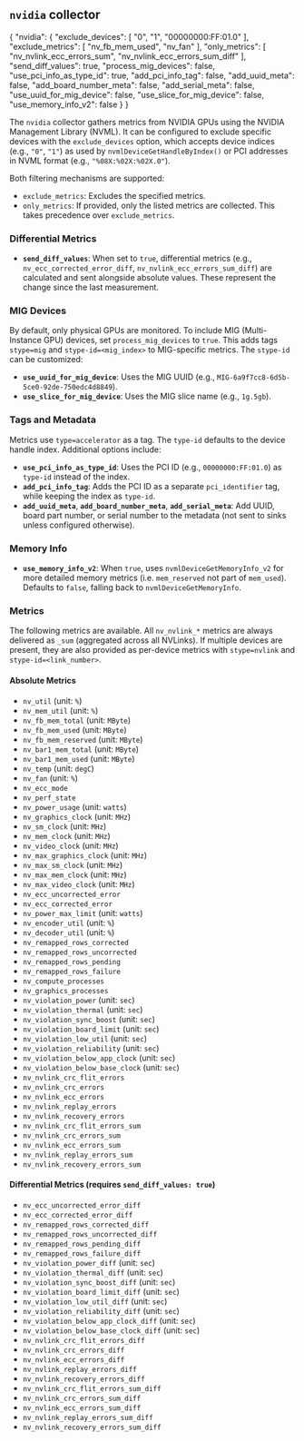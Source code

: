 ## `nvidia` collector

{
  "nvidia": {
    "exclude_devices": [
      "0",
      "1",
      "00000000:FF:01.0"
    ],
    "exclude_metrics": [
      "nv_fb_mem_used",
      "nv_fan"
    ],
    "only_metrics": [
      "nv_nvlink_ecc_errors_sum",
      "nv_nvlink_ecc_errors_sum_diff"
    ],
    "send_diff_values": true,
    "process_mig_devices": false,
    "use_pci_info_as_type_id": true,
    "add_pci_info_tag": false,
    "add_uuid_meta": false,
    "add_board_number_meta": false,
    "add_serial_meta": false,
    "use_uuid_for_mig_device": false,
    "use_slice_for_mig_device": false,
    "use_memory_info_v2": false
  }
}

The `nvidia` collector gathers metrics from NVIDIA GPUs using the NVIDIA Management Library (NVML). It can be configured to exclude specific devices with the `exclude_devices` option, which accepts device indices (e.g., `"0"`, `"1"`) as used by `nvmlDeviceGetHandleByIndex()` or PCI addresses in NVML format (e.g., `"%08X:%02X:%02X.0"`).

Both filtering mechanisms are supported:
- `exclude_metrics`: Excludes the specified metrics.
- `only_metrics`: If provided, only the listed metrics are collected. This takes precedence over `exclude_metrics`.

### Differential Metrics
- **`send_diff_values`**: When set to `true`, differential metrics (e.g., `nv_ecc_corrected_error_diff`, `nv_nvlink_ecc_errors_sum_diff`) are calculated and sent alongside absolute values. These represent the change since the last measurement.

### MIG Devices
By default, only physical GPUs are monitored. To include MIG (Multi-Instance GPU) devices, set `process_mig_devices` to `true`. This adds tags `stype=mig` and `stype-id=<mig_index>` to MIG-specific metrics. The `stype-id` can be customized:
- **`use_uuid_for_mig_device`**: Uses the MIG UUID (e.g., `MIG-6a9f7cc8-6d5b-5ce0-92de-750edc4d8849`).
- **`use_slice_for_mig_device`**: Uses the MIG slice name (e.g., `1g.5gb`).

### Tags and Metadata
Metrics use `type=accelerator` as a tag. The `type-id` defaults to the device handle index. Additional options include:
- **`use_pci_info_as_type_id`**: Uses the PCI ID (e.g., `00000000:FF:01.0`) as `type-id` instead of the index.
- **`add_pci_info_tag`**: Adds the PCI ID as a separate `pci_identifier` tag, while keeping the index as `type-id`.
- **`add_uuid_meta`**, **`add_board_number_meta`**, **`add_serial_meta`**: Add UUID, board part number, or serial number to the metadata (not sent to sinks unless configured otherwise).

### Memory Info
- **`use_memory_info_v2`**: When `true`, uses `nvmlDeviceGetMemoryInfo_v2` for more detailed memory metrics (i.e.  `mem_reserved` not part of `mem_used`). Defaults to `false`, falling back to `nvmlDeviceGetMemoryInfo`.

### Metrics
The following metrics are available. All `nv_nvlink_*` metrics are always delivered as `_sum` (aggregated across all NVLinks). If multiple devices are present, they are also provided as per-device metrics with `stype=nvlink` and `stype-id=<link_number>`.

#### Absolute Metrics
- `nv_util` (unit: `%`)
- `nv_mem_util` (unit: `%`)
- `nv_fb_mem_total` (unit: `MByte`)
- `nv_fb_mem_used` (unit: `MByte`)
- `nv_fb_mem_reserved` (unit: `MByte`)
- `nv_bar1_mem_total` (unit: `MByte`)
- `nv_bar1_mem_used` (unit: `MByte`)
- `nv_temp` (unit: `degC`)
- `nv_fan` (unit: `%`)
- `nv_ecc_mode`
- `nv_perf_state`
- `nv_power_usage` (unit: `watts`)
- `nv_graphics_clock` (unit: `MHz`)
- `nv_sm_clock` (unit: `MHz`)
- `nv_mem_clock` (unit: `MHz`)
- `nv_video_clock` (unit: `MHz`)
- `nv_max_graphics_clock` (unit: `MHz`)
- `nv_max_sm_clock` (unit: `MHz`)
- `nv_max_mem_clock` (unit: `MHz`)
- `nv_max_video_clock` (unit: `MHz`)
- `nv_ecc_uncorrected_error`
- `nv_ecc_corrected_error`
- `nv_power_max_limit` (unit: `watts`)
- `nv_encoder_util` (unit: `%`)
- `nv_decoder_util` (unit: `%`)
- `nv_remapped_rows_corrected`
- `nv_remapped_rows_uncorrected`
- `nv_remapped_rows_pending`
- `nv_remapped_rows_failure`
- `nv_compute_processes`
- `nv_graphics_processes`
- `nv_violation_power` (unit: `sec`)
- `nv_violation_thermal` (unit: `sec`)
- `nv_violation_sync_boost` (unit: `sec`)
- `nv_violation_board_limit` (unit: `sec`)
- `nv_violation_low_util` (unit: `sec`)
- `nv_violation_reliability` (unit: `sec`)
- `nv_violation_below_app_clock` (unit: `sec`)
- `nv_violation_below_base_clock` (unit: `sec`)
- `nv_nvlink_crc_flit_errors`
- `nv_nvlink_crc_errors`
- `nv_nvlink_ecc_errors`
- `nv_nvlink_replay_errors`
- `nv_nvlink_recovery_errors`
- `nv_nvlink_crc_flit_errors_sum`
- `nv_nvlink_crc_errors_sum`
- `nv_nvlink_ecc_errors_sum`
- `nv_nvlink_replay_errors_sum`
- `nv_nvlink_recovery_errors_sum`

#### Differential Metrics (requires `send_diff_values: true`)
- `nv_ecc_uncorrected_error_diff`
- `nv_ecc_corrected_error_diff`
- `nv_remapped_rows_corrected_diff`
- `nv_remapped_rows_uncorrected_diff`
- `nv_remapped_rows_pending_diff`
- `nv_remapped_rows_failure_diff`
- `nv_violation_power_diff` (unit: `sec`)
- `nv_violation_thermal_diff` (unit: `sec`)
- `nv_violation_sync_boost_diff` (unit: `sec`)
- `nv_violation_board_limit_diff` (unit: `sec`)
- `nv_violation_low_util_diff` (unit: `sec`)
- `nv_violation_reliability_diff` (unit: `sec`)
- `nv_violation_below_app_clock_diff` (unit: `sec`)
- `nv_violation_below_base_clock_diff` (unit: `sec`)
- `nv_nvlink_crc_flit_errors_diff`
- `nv_nvlink_crc_errors_diff`
- `nv_nvlink_ecc_errors_diff`
- `nv_nvlink_replay_errors_diff`
- `nv_nvlink_recovery_errors_diff`
- `nv_nvlink_crc_flit_errors_sum_diff`
- `nv_nvlink_crc_errors_sum_diff`
- `nv_nvlink_ecc_errors_sum_diff`
- `nv_nvlink_replay_errors_sum_diff`
- `nv_nvlink_recovery_errors_sum_diff`
